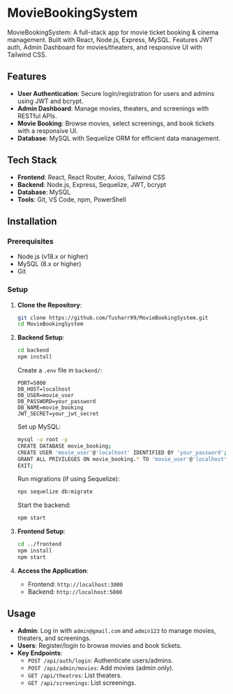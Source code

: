 # MovieBookingSystem

MovieBookingSystem: A full-stack app for movie ticket booking & cinema management. Built with React, Node.js, Express, MySQL. Features JWT auth, Admin Dashboard for movies/theaters, and responsive UI with Tailwind CSS.

## Features
- **User Authentication**: Secure login/registration for users and admins using JWT and bcrypt.
- **Admin Dashboard**: Manage movies, theaters, and screenings with RESTful APIs.
- **Movie Booking**: Browse movies, select screenings, and book tickets with a responsive UI.
- **Database**: MySQL with Sequelize ORM for efficient data management.

## Tech Stack
- **Frontend**: React, React Router, Axios, Tailwind CSS
- **Backend**: Node.js, Express, Sequelize, JWT, bcrypt
- **Database**: MySQL
- **Tools**: Git, VS Code, npm, PowerShell

## Installation

### Prerequisites
- Node.js (v18.x or higher)
- MySQL (8.x or higher)
- Git

### Setup
1. **Clone the Repository**:
   ```bash
   git clone https://github.com/Tusharr99/MovieBookingSystem.git
   cd MovieBookingSystem
   ```

2. **Backend Setup**:
   ```bash
   cd backend
   npm install
   ```
   Create a `.env` file in `backend/`:
   ```
   PORT=5000
   DB_HOST=localhost
   DB_USER=movie_user
   DB_PASSWORD=your_password
   DB_NAME=movie_booking
   JWT_SECRET=your_jwt_secret
   ```
   Set up MySQL:
   ```bash
   mysql -u root -p
   CREATE DATABASE movie_booking;
   CREATE USER 'movie_user'@'localhost' IDENTIFIED BY 'your_password';
   GRANT ALL PRIVILEGES ON movie_booking.* TO 'movie_user'@'localhost';
   EXIT;
   ```
   Run migrations (if using Sequelize):
   ```bash
   npx sequelize db:migrate
   ```
   Start the backend:
   ```bash
   npm start
   ```

3. **Frontend Setup**:
   ```bash
   cd ../frontend
   npm install
   npm start
   ```

4. **Access the Application**:
   - Frontend: `http://localhost:3000`
   - Backend: `http://localhost:5000`

## Usage
- **Admin**: Log in with `admin@gmail.com` and `admin123` to manage movies, theaters, and screenings.
- **Users**: Register/login to browse movies and book tickets.
- **Key Endpoints**:
  - `POST /api/auth/login`: Authenticate users/admins.
  - `POST /api/admin/movies`: Add movies (admin only).
  - `GET /api/theatres`: List theaters.
  - `GET /api/screenings`: List screenings.

